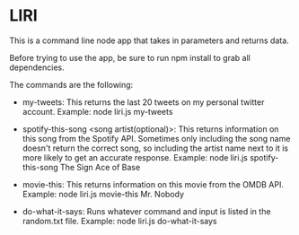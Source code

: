 # LIRI

This is a command line node app that takes in parameters and returns data.

Before trying to use the app, be sure to run npm install to grab all dependencies.

The commands are the following:

- my-tweets: This returns the last 20 tweets on my personal twitter account. Example: node liri.js my-tweets

- spotify-this-song <song artist(optional)>: This returns information on this song from the Spotify API. Sometimes only including the song name doesn't return the correct song, so including the artist name next to it is more likely to get an accurate response. Example: node liri.js spotify-this-song The Sign Ace of Base

- movie-this: This returns information on this movie from the OMDB API. Example: node liri.js movie-this Mr. Nobody

- do-what-it-says: Runs whatever command and input is listed in the random.txt file. Example: node liri.js do-what-it-says
